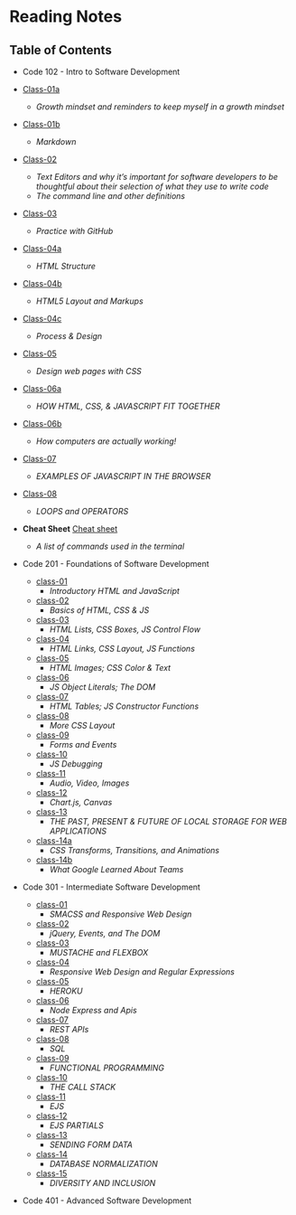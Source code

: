 # Reading Notes

## Table of Contents

- Code 102 - Intro to Software Development

- [Class-01a](https://aalbarqi.github.io/learning-journal/READ01)
     - *Growth mindset and reminders to keep myself in a growth mindset*
- [Class-01b](https://aalbarqi.github.io/learning-journal/READ01-2)
     - *Markdown*
- [Class-02](https://aalbarqi.github.io/learning-journal/READ02)
     - *Text Editors and why it’s important for software developers to be thoughtful about their selection of what they use to write code*
     - *The command line and other definitions*
- [Class-03](https://aalbarqi.github.io/learning-journal/READ03)
     - *Practice with GitHub*
- [Class-04a](https://aalbarqi.github.io/learning-journal/READ04-2)
     - *HTML Structure*
- [Class-04b](https://aalbarqi.github.io/learning-journal/READ04-3)
     - *HTML5 Layout and Markups*
- [Class-04c](https://aalbarqi.github.io/learning-journal/READ04-1)
     - *Process & Design*
- [Class-05](https://aalbarqi.github.io/learning-journal/READ05)
     - *Design web pages with CSS*
- [Class-06a](https://aalbarqi.github.io/learning-journal/READ06-1)
     - *HOW HTML, CSS, & JAVASCRIPT FIT TOGETHER*
- [Class-06b](https://aalbarqi.github.io/learning-journal/READ06-2)
     - *How computers are actually working!*
- [Class-07](https://aalbarqi.github.io/learning-journal/READ07)
     - *EXAMPLES OF JAVASCRIPT IN THE BROWSER*
- [Class-08](https://aalbarqi.github.io/learning-journal/READ08)
     - *LOOPS and OPERATORS*

- **Cheat Sheet**
[Cheat sheet](https://aalbarqi.github.io/learning-journal/CHEATSHEET)
     - *A list of commands used in the terminal*


- Code 201 - Foundations of Software Development
     - [class-01](https://aalbarqi.github.io/reading-notes/class-01)
          - *Introductory HTML and JavaScript*
     - [class-02](https://aalbarqi.github.io/reading-notes/class-02)
          - *Basics of HTML, CSS & JS*
     - [class-03](https://aalbarqi.github.io/reading-notes/class-03)
          - *HTML Lists, CSS Boxes, JS Control Flow*
     - [class-04](https://aalbarqi.github.io/reading-notes/class-04)
          - *HTML Links, CSS Layout, JS Functions*
     - [class-05](https://aalbarqi.github.io/reading-notes/class-05)
          - *HTML Images; CSS Color & Text*
     - [class-06](https://aalbarqi.github.io/reading-notes/class-06)
          - *JS Object Literals; The DOM*
     - [class-07](https://aalbarqi.github.io/reading-notes/class-07)
          - *HTML Tables; JS Constructor Functions*
     - [class-08](https://aalbarqi.github.io/reading-notes/class-08)
          - *More CSS Layout*
     - [class-09](https://aalbarqi.github.io/reading-notes/class-09)
          - *Forms and Events*
     - [class-10](https://aalbarqi.github.io/reading-notes/class-10)
          - *JS Debugging*
     - [class-11](https://aalbarqi.github.io/reading-notes/class-11)
          - *Audio, Video, Images*
     - [class-12](https://aalbarqi.github.io/reading-notes/class-12)
          - *Chart.js, Canvas*
     - [class-13](https://aalbarqi.github.io/reading-notes/class-13)
          - *THE PAST, PRESENT & FUTURE OF LOCAL STORAGE FOR WEB APPLICATIONS*
     - [class-14a](https://aalbarqi.github.io/reading-notes/class-14)
          - *CSS Transforms, Transitions, and Animations*
     - [class-14b](https://aalbarqi.github.io/reading-notes/class-14b)
          - *What Google Learned About Teams*

- Code 301 - Intermediate Software Development
     - [class-01](https://aalbarqi.github.io/reading-notes/class-15)
          - *SMACSS and Responsive Web Design*
     - [class-02](https://aalbarqi.github.io/reading-notes/class-16)
          - *jQuery, Events, and The DOM*
     - [class-03](https://aalbarqi.github.io/reading-notes/class-17)
          - *MUSTACHE and FLEXBOX*
     - [class-04](https://aalbarqi.github.io/reading-notes/class-18)
          - *Responsive Web Design and Regular Expressions*
     - [class-05](https://aalbarqi.github.io/reading-notes/class-19)
          - *HEROKU*
     - [class-06](https://aalbarqi.github.io/reading-notes/class-20)
          - *Node Express and Apis*
     - [class-07](https://aalbarqi.github.io/reading-notes/class-21)
          - *REST APIs*
     - [class-08](https://aalbarqi.github.io/reading-notes/class-22)
          - *SQL*
     - [class-09](https://aalbarqi.github.io/reading-notes/class-23)
          - *FUNCTIONAL PROGRAMMING*
     - [class-10](https://aalbarqi.github.io/reading-notes/class-24)
          - *THE CALL STACK*
     - [class-11](https://aalbarqi.github.io/reading-notes/class-25)
          - *EJS*
     - [class-12](https://aalbarqi.github.io/reading-notes/class-26)
          - *EJS PARTIALS*
     - [class-13](https://aalbarqi.github.io/reading-notes/class-27)
          - *SENDING FORM DATA*
     - [class-14](https://aalbarqi.github.io/reading-notes/class-28)
          - *DATABASE NORMALIZATION*
     - [class-15](https://aalbarqi.github.io/reading-notes/class-29)
          - *DIVERSITY AND INCLUSION*

- Code 401 - Advanced Software Development